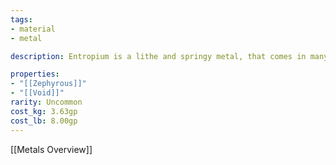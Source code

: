 ```yaml
---
tags:
- material
- metal

description: Entropium is a lithe and springy metal, that comes in many different shades of black. Entropium ore is most commonly found in cliff faces near oceans.

properties:
- "[[Zephyrous]]"
- "[[Void]]"
rarity: Uncommon
cost_kg: 3.63gp
cost_lb: 8.00gp
---
```

[[Metals Overview]]